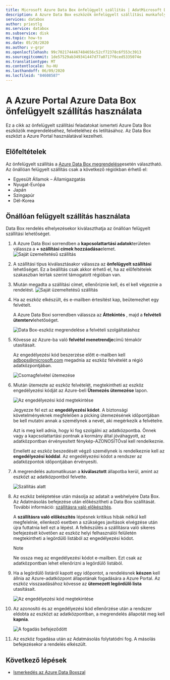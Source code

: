 ```yaml
---
title: Microsoft Azure Data Box önfelügyelt szállítás | AdatMicrosoft Docs
description: A Azure Data Box eszközök önfelügyelt szállítási munkafolyamatát ismerteti
services: databox
author: priestlg
ms.service: databox
ms.subservice: disk
ms.topic: how-to
ms.date: 05/20/2020
ms.author: v-grpr
ms.openlocfilehash: 99c7021744467484656c52cf72378c6f553c3913
ms.sourcegitcommit: 1de57529ab349341447d77a0717f6ced5335074e
ms.translationtype: MT
ms.contentlocale: hu-HU
ms.lasthandoff: 06/09/2020
ms.locfileid: "84608587"
---
```

# <a name="use-self-managed-shipping-for-azure-data-box-in-the-azure-portal"></a>A Azure Portal Azure Data Box önfelügyelt szállítás használata

Ez a cikk az önfelügyelt szállítási feladatokat ismerteti Azure Data Box eszközök megrendeléséhez, felvételéhez és letiltásához. Az Data Box eszközt a Azure Portal használatával kezelheti.

## <a name="prerequisites"></a>Előfeltételek

Az önfelügyelt szállítás a [Azure Data Box megrendelése](data-box-deploy-ordered.md)esetén választható. Az önállóan felügyelt szállítás csak a következő régiókban érhető el:

* Egyesült Államok – Államigazgatás
* Nyugat-Európa
* Japán
* Szingapúr
* Dél-Korea

## <a name="use-self-managed-shipping"></a>Önállóan felügyelt szállítás használata

Data Box rendelés elhelyezésekor kiválaszthatja az önállóan felügyelt szállítási lehetőséget.

1. A Azure Data Boxi sorrendben a **kapcsolattartási adatok**területen válassza a **+ szállítási címek hozzáadása**elemet.
   ![Saját üzemeltetésű szállítás](media\data-box-portal-customer-managed-shipping\choose-self-managed-shipping-1.png)

2. A szállítási típus kiválasztásakor válassza az **önfelügyelt szállítási** lehetőséget. Ez a beállítás csak akkor érhető el, ha az előfeltételek szakaszban leírtak szerint támogatott régióban van.

3. Miután megadta a szállítási címet, ellenőriznie kell, és el kell végeznie a rendelést.
   ![Saját üzemeltetésű szállítás](media\data-box-portal-customer-managed-shipping\choose-self-managed-shipping-2.png)

4. Ha az eszköz elkészült, és e-mailben értesítést kap, beütemezhet egy felvételt.

   A Azure Data Boxi sorrendben válassza az **Áttekintés** , majd a **felvételi ütemterv**lehetőséget.

   ![Data Box-eszköz megrendelése a felvételi szolgáltatáshoz](media\data-box-portal-customer-managed-shipping\data-box-portal-schedule-pickup-01.png)

5. Kövesse az Azure-ba való **felvétel menetrendje**című témakör utasításait.

   Az engedélyezési kód beszerzése előtt e-mailben kell [adbops@microsoft.com](mailto:adbops@microsoft.com) megadnia az eszköz felvételét a régió adatközpontjában.

   ![Csomagfelvétel ütemezése](media\data-box-portal-customer-managed-shipping\data-box-portal-schedule-pickup-email-01.png)

6. Miután ütemezte az eszköz felvételét, megtekintheti az eszköz engedélyezési kódját az Azure-beli **Ütemezés ütemezése** lapon.

   ![Az engedélyezési kód megtekintése](media\data-box-portal-customer-managed-shipping\data-box-portal-auth-01b.png)

   Jegyezze fel ezt az **engedélyezési kódot**. A biztonsági követelményeknek megfelelően a picking ütemezésének időpontjában be kell mutatni annak a személynek a nevét, aki megérkezik a felvételre.

   Azt is meg kell adnia, hogy ki fog szolgálni az adatközpontba. Önnek vagy a kapcsolattartási pontnak a kormány által jóváhagyott, az adatközpontban érvényesített fénykép-AZONOSÍTÓval kell rendelkeznie.

   Emellett az eszköz beszedését végző személynek is rendelkeznie kell az **engedélyezési kóddal**. Az engedélyezési kódot a rendszer az adatközpontok időpontjában érvényesíti.

7. A megrendelés automatikusan a **kiválasztott** állapotba kerül, amint az eszközt az adatközpontból felvette.

    ![Szállítás alatt](media\data-box-portal-customer-managed-shipping\data-box-portal-picked-up-boxed-01.png)

8. Az eszköz beléptetése után másolja az adatait a webhelyére Data Box. Az Adatmásolás befejezése után előkészítheti a Data Box szállítását. További információ: [szállításra való előkészítés](data-box-deploy-picked-up.md#prepare-to-ship).

   A **szállításra való előkészítés** lépésnek kritikus hibák nélkül kell megfelelnie, ellenkező esetben a szükséges javítások elvégzése után újra futtatnia kell ezt a lépést. A felkészülés a szállításra való sikeres befejezését követően az eszköz helyi felhasználói felületén megtekintheti a legördülő listából az engedélyezési kódot.

   > [!NOTE]
   > Ne ossza meg az engedélyezési kódot e-mailben. Ezt csak az adatközpontban lehet ellenőrizni a legördülő listából.

9. Ha a legördülő listáról kapott egy időpontot, a rendelésnek **készen** kell állnia az Azure-adatközpont állapotának fogadására a Azure Portal. Az eszköz visszaadásához kövesse az **ütemezett legördülő lista** utasításait.

   ![Az engedélyezési kód megtekintése](media\data-box-portal-customer-managed-shipping\data-box-portal-received-complete-02b.png)

10. Az azonosító és az engedélyezési kód ellenőrzése után a rendszer eldobta az eszközt az adatközpontban, a megrendelés állapotát meg kell **kapnia**.

    ![A fogadás befejeződött](media\data-box-portal-customer-managed-shipping\data-box-portal-received-complete-01.png)

11. Az eszköz fogadása után az Adatmásolás folytatódni fog. A másolás befejezésekor a rendelés elkészült.

## <a name="next-steps"></a>Következő lépések

* [Ismerkedés az Azure Data Boxszal](data-box-quickstart-portal.md)
